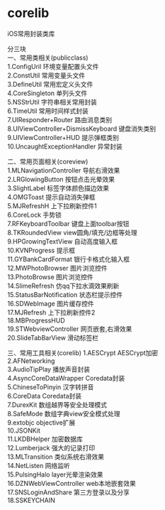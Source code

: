 # corelib
iOS常用封装类库

分三块</br>
一、常用类相关(publicclass) </br>
1.ConfigUril 环境变量配置头文件</br>
2.ConstUtil  常用变量头文件</br>
3.DefineUtil 常用宏定义头文件</br>
4.CoreSingleton 单列头文件</br>
5.NSStrUtil  字符串相关常用封装</br>
6.TimeUtil 常用时间样式封装</br>
7.UIResponder+Router 路由消息类别</br>
8.UIViewController+DismissKeyboard 键盘消失类别</br>
9.UIViewController+HUD 提示弹框类别</br>
10.UncaughtExceptionHandler 异常封装</br>

二、常用页面相关(coreview)</br>
1.MLNavigationController 导航右滑效果 </br>
2.LRGlowingButton 按钮点击光晕效果</br>
3.SlightLabel 标签字体颜色描边效果</br>
4.OMGToast  提示自动消失弹框</br>
5.MJRefreshH 上下拉刷新控件1</br>
6.CoreLock 手势锁</br>
7.RFKeyboardToolbar 键盘上面toolbar按钮</br>
8.TKRoundedView view圆角/填充/边框等处理</br>
9.HPGrowingTextView 自动高度输入框</br>
10.KVNProgress 提示框</br>
11.GYBankCardFormat 银行卡格式化输入框</br>
12.MWPhotoBrowser 图片浏览控件</br>
13.PhotoBrowse 图片浏览控件</br>
14.SlimeRefresh 仿qq下拉水滴效果刷新</br>
15.StatusBarNotification 状态栏提示控件</br>
16.SDWebImage 图片缓存控件</br>
17.MJRefresh 上下拉刷新控件2</br>
18.MBProgressHUD </br>
19.STWebviewController 网页嵌套,右滑效果</br>
20.SlideTabBarView 滑动标签栏</br>

三、常用工具相关(corelib)
1.AESCrypt AESCrypt加密</br>
2.AFNetworking </br>
3.AudioTipPlay 播放声音封装 </br>
4.AsyncCoreDataWrapper Coredata封装</br>
5.ChineseToPinyin 汉字转拼音</br>
6.CoreData Coredata封装</br>
7.DurexKit 数组越界等安全处理模式</br>
8.SafeMode 数组字典view安全模式处理</br>
9.extobjc objective扩展</br>
10.JSONKit </br>
11.LKDBHelper 加密数据库</br>
12.Lumberjack 强大的记录打印</br>
13.MLTransition 类似系统右滑效果</br>
14.NetListen 网络监听</br>
15.PulsingHalo layer光晕渲染效果</br>
16.DZNWebViewController web本地嵌套效果</br>
17.SNSLoginAndShare  第三方登录以及分享</br>
18.SSKEYCHAIN </br>

